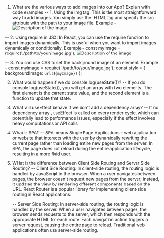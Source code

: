 1. What are the various ways to add images into our App? Explain with code examples
   -- 1. Using the img tag: This is the most straightforward way to add images. You simply use the <img> HTML tag and specify the src attribute with the path to your image file.
   Example - <img src="path/to/your/image.jpg" alt="Description of the image" />

-- 2. Using require in JSX: In React, you can use the require function to import images dynamically. This is useful when you want to import images dynamically or conditionally.
Example -
const myImage = require('./path/to/your/image.jpg');
<img src={myImage} alt="Description of the image" />

-- 3. You can use CSS to set the background image of an element.
Example -
const myImage = require('./path/to/your/image.jpg');
const style = {
backgroundImage: `url(${myImage})`
};

<div style={style}></div>

2. What would happen if we do console.log(useState())?
   -- If you do console.log(useState()), you will get an array with two elements. The first element is the current state value, and the second element is a function to update that state.

3. What will useEffect behave if we don't add a dependency array?
   -- If no dependency array , useEffect is called on every render cycle. which can potentially lead to performance issues, especially if the effect involves heavy computations or API calls

4. What is SPA?
   -- SPA means Single Page Applications - web application or website that interacts with the user by dynamically rewriting the current page rather than loading entire new pages from the server. In SPA, the page does not reload during the entire application lifecycle, resulting in a more fluid user.

5. WHat is the difference between Client Side Routing and Server Side Routing?
   -- Client Side Routing: In client-side routing, the routing logic is handled by JavaScript in the browser. When a user navigates between pages, the browser doesn't request new pages from the server; instead, it updates the view by rendering different components based on the URL. React Router is a popular library for implementing client-side routing in React applications.

   -- Server Side Routing: In server-side routing, the routing logic is handled by the server. When a user navigates between pages, the browser sends requests to the server, which then responds with the appropriate HTML for each route. Each navigation action triggers a server request, causing the entire page to reload. Traditional web applications often use server-side routing.
